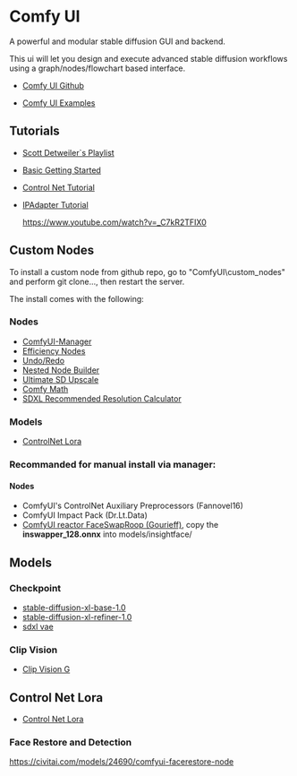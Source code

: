 # Comfy UI

A powerful and modular stable diffusion GUI and backend.

This ui will let you design and execute advanced stable diffusion workflows using a graph/nodes/flowchart based interface.

- [Comfy UI Github](https://github.com/comfyanonymous/ComfyUI)

- [Comfy UI Examples](https://github.com/comfyanonymous/ComfyUI_examples)

## Tutorials

- [Scott Detweiler`s Playlist](https://www.youtube.com/playlist?list=PLIF38owJLhR1EGDY4kOnsEnMyolZgza1x)
- [Basic Getting Started](https://www.youtube.com/watch?v=mUqzA5D0k9E&t=1362s&ab_channel=Control%2BAlt%2BAI)
- [Control Net Tutorial](https://www.youtube.com/watch?v=DMxnf4WXMsY&ab_channel=ScottDetweiler)
- [IPAdapter Tutorial](https://www.youtube.com/watch?v=xzGdynQDzsM&ab_channel=ScottDetweiler)

  https://www.youtube.com/watch?v=_C7kR2TFIX0

## Custom Nodes

To install a custom node from github repo, go to "ComfyUI\custom_nodes" and perform git clone..., then restart the server.

The install comes with the following:

### Nodes

- [ComfyUI-Manager](https://github.com/ltdrdata/ComfyUI-Manager)
- [Efficiency Nodes](https://github.com/LucianoCirino/efficiency-nodes-comfyui)
- [Undo/Redo](https://github.com/bmad4ever/ComfyUI-Bmad-DirtyUndoRedo.git)
- [Nested Node Builder](https://github.com/ssitu/ComfyUI_NestedNodeBuilder.git)
- [Ultimate SD Upscale](https://github.com/ssitu/ComfyUI_UltimateSDUpscale)
- [Comfy Math](https://github.com/evanspearman/ComfyMath.git)
- [SDXL Recommended Resolution Calculator](https://github.com/marhensa/sdxl-recommended-res-calc.git)

### Models

- [ControlNet Lora](https://huggingface.co/stabilityai/control-lora)

### Recommanded for manual install via manager:

#### Nodes

- ComfyUI's ControlNet Auxiliary Preprocessors (Fannovel16)
- ComfyUI Impact Pack (Dr.Lt.Data)
- [ComfyUI reactor FaceSwapRoop (Gourieff)](https://github.com/Gourieff/comfyui-reactor-node.git), copy the **inswapper_128.onnx** into models/insightface/
  
## Models

### Checkpoint

- [stable-diffusion-xl-base-1.0](https://huggingface.co/stabilityai/stable-diffusion-xl-base-1.0)
- [stable-diffusion-xl-refiner-1.0](https://huggingface.co/stabilityai/stable-diffusion-xl-refiner-1.0)
- [sdxl vae](https://huggingface.co/stabilityai/sdxl-vae)

### Clip Vision

- [Clip Vision G](https://huggingface.co/comfyanonymous/clip_vision_g/blob/main/clip_vision_g.safetensors)

## Control Net Lora

- [Control Net Lora](https://huggingface.co/stabilityai/control-lora)

### Face Restore and Detection

https://civitai.com/models/24690/comfyui-facerestore-node
